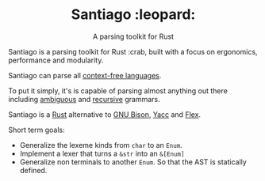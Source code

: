 <h1 align="center">Santiago :leopard:</h2>

<p align="center">A parsing toolkit for Rust</p>

Santiago is a parsing toolkit for Rust :crab,
built with a focus on ergonomics, performance and modularity.

Santiago can parse all [context-free languages](https://en.wikipedia.org/wiki/Context-free_grammar).

To put it simply,
it's is capable of parsing
almost anything out there
including [ambiguous](https://en.wikipedia.org/wiki/Ambiguous_grammar) and [recursive](https://en.wikipedia.org/wiki/Recursive_grammar) grammars.

Santiago is a [Rust](https://www.rust-lang.org/) alternative to
[GNU Bison](https://en.wikipedia.org/wiki/GNU_Bison),
[Yacc](https://en.wikipedia.org/wiki/Yacc) and
[Flex](<https://en.wikipedia.org/wiki/Flex_(lexical_analyser_generator)>).

<!--
Parsing takes (theoretical worst case):

- Linear time for [deterministic context-free grammars](https://en.wikipedia.org/wiki/Deterministic_context-free_grammar).
- Quadratic time for [unambiguous-grammars](https://en.wikipedia.org/wiki/Ambiguous_grammar).
- Cubic time in the general case.

In practice the theoretical worst case is just theoretical, and performance is normally linear. -->

Short term goals:

- Generalize the lexeme kinds from `char` to an `Enum`.
- Implement a lexer that turns a `&str` into an `&[Enum]`
- Generalize non terminals to another `Enum`.
  So that the AST is statically defined.
